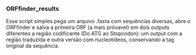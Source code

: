 ### ORFfinder_results

Esse script simples pega um arquivo .fasta com sequências diversas, abre o ORFfinder e salva a primeira ORF (a mais próvavel) em dois outputs diferentes a região codificante (Do ATG ao Stopcodon): um output com a região traduzida e outra versão com nucleotídeos, conservando a tag original da sequência.
